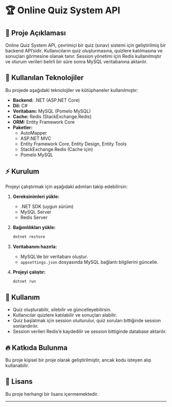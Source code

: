 # 🏆 Online Quiz System API

## 📌 **Proje Açıklaması**

Online Quiz System API, çevrimiçi bir quiz (sınav) sistemi için geliştirilmiş bir backend API’sidir. Kullanıcıların quiz oluşturmasına, quizlere katılmasına ve sonuçları görmesine olanak tanır. Session yönetimi için Redis kullanılmıştır ve oturum verileri belirli bir süre sonra MySQL veritabanına aktarılır.

## 🚀 **Kullanılan Teknolojiler**

Bu projede aşağıdaki teknolojiler ve kütüphaneler kullanılmıştır:

- **Backend:** .NET (ASP.NET Core)
- **Dil:** C#
- **Veritabanı:** MySQL (Pomelo MySQL)
- **Cache:** Redis (StackExchange.Redis)
- **ORM:** Entity Framework Core
- **Paketler:**
  - AutoMapper
  - ASP.NET MVC
  - Entity Framework Core, Entity Design, Entity Tools
  - StackExchange.Redis (Cache için)
  - Pomelo MySQL

## ⚡ **Kurulum**

Projeyi çalıştırmak için aşağıdaki adımları takip edebilirsin:

1. **Gereksinimleri yükle:**

   - .NET SDK (uygun sürüm)
   - MySQL Server
   - Redis Server

2. **Bağımlılıkları yükle:**

   ```sh
   dotnet restore
   ```

3. **Veritabanını hazırla:**

   - MySQL’de bir veritabanı oluştur.
   - `appsettings.json` dosyasında MySQL bağlantı bilgilerini güncelle.

4. **Projeyi çalıştır:**

   ```sh
   dotnet run
   ```

## 🎯 **Kullanım**

- Quiz oluşturabilir, silebilir ve güncelleyebilirsin.
- Kullanıcılar quizlere katılabilir ve sonuçları alabilir.
- Quiz başlatmak için session oluiturulur,  quiz soruları bittiğinde session sonlandırılır. 
- Session verileri Redis’e kaydedilir ve session bittiginde database aktarılır.

## 🔥 **Katkıda Bulunma**

Bu proje kişisel bir proje olarak geliştirilmiştir, ancak kodu isteyen alıp kullanabilir.

## 📜 **Lisans**

Bu proje herhangi bir lisans içermemektedir.

---

